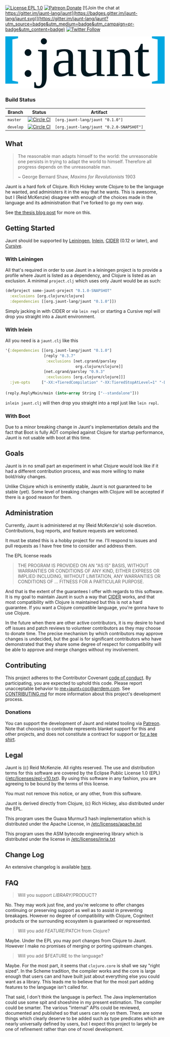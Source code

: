 [![License EPL 1.0](https://img.shields.io/badge/license-EPL_1-green.svg)](https://www.eclipse.org/legal/epl-v10.html)
[![Patreon Donate](https://img.shields.io/badge/patreon-donate-yellow.svg)](https://patreon.com/arrdem)
[![Join the chat at https://gitter.im/jaunt-lang/jaunt](https://badges.gitter.im/jaunt-lang/jaunt.svg)](https://gitter.im/jaunt-lang/jaunt?utm_source=badge&utm_medium=badge&utm_campaign=pr-badge&utm_content=badge)
[![Twitter Follow](https://img.shields.io/twitter/follow/jauntlang.svg?style=social)](https://twitter.com/jauntlang)

<p align="center">
  <img src="etc/img/gh-banner.png" alt="Jaunt logo" />
</p>

### Build Status

Branch | Status | Artifact
----------|--------|--------
`master` | [![Circle CI](https://circleci.com/gh/jaunt-lang/jaunt/tree/master.svg?style=svg)](https://circleci.com/gh/jaunt-lang/jaunt/tree/master) | `[org.jaunt-lang/jaunt "0.1.0"]`
`develop` | [![Circle CI](https://circleci.com/gh/jaunt-lang/jaunt/tree/develop.svg?style=svg)](https://circleci.com/gh/jaunt-lang/jaunt/tree/develop) | `[org.jaunt-lang/jaunt "0.2.0-SNAPSHOT"]`

## What

> The reasonable man adapts himself to the world: the unreasonable one
> persists in trying to adapt the world to himself. Therefore all
> progress depends on the unreasonable man.
>
> ~ George Bernard Shaw, _Maxims for Revolutionists_ 1903

Jaunt is a hard fork of Clojure. Rich Hickey wrote Clojure to be the language he wanted, and
administers it in the way that he wants. This is awesome, but I (Reid McKenzie) disagree with enough
of the choices made in the language and its administration that I've forked to go my own way.

See [the thesis blog post](https://www.arrdem.com/2016/02/22/clojarr_-_a_friendly_clojure_fork/) for
more on this.

## Getting Started

Jaunt should be supported by [Leiningen](https://github.com/technomancy/leiningen),
[Inlein](https://github.com/hyPiRion/inlein), [CIDER](https://github.com/clojure-emacs/cider) (0.12
or later), and [Cursive](https://cursive-ide.com/).

### With Leiningen

All that's required in order to use Jaunt in a leiningen project is to provide a profile where
Jaunt is listed as a dependency, and Clojure is listed as an exclusion. A minimal `project.clj`
which uses only Jaunt would be as such:

```clojure
(defproject some-jaunt-project "0.1.0-SNAPSHOT"
  :exclusions [org.clojure/clojure]
  :dependencies [[org.jaunt-lang/jaunt "0.1.0"]])
```

Simply jacking in with CIDER or via `lein repl` or starting a Cursive repl will drop you straight
into a Jaunt environment.

### With Inlein

All you need is a `jaunt.clj` like this

```clojure
'{:dependencies [[org.jaunt-lang/jaunt "0.1.0"]
                 [reply "0.3.7"
                  :exclusions [net.cgrand/parsley
                               org.clojure/clojure]]
                 [net.cgrand/parsley "0.9.3"
                  :exclusions [org.clojure/clojure]]]
  :jvm-opts     ["-XX:+TieredCompilation" "-XX:TieredStopAtLevel=1" "-Dfile.encoding=UTF-8"]}

(reply.ReplyMain/main (into-array String ["--standalone"]))
```

`inlein jaunt.clj` will then drop you straight into a repl just like `lein repl`.

### With Boot

Due to a minor breaking change in Jaunt's implementation details and the fact that Boot is fully AOT
compiled against Clojure for startup performance, Jaunt is not usable with boot at this time.

## Goals

Jaunt is in no small part an experiment in what Clojure would look like if it had a different
contribution process, and was more willing to make bold/risky changes.

Unlike Clojure which is eminently stable, Jaunt is not guaranteed to be stable (yet). Some level of
breaking changes with Clojure will be accepted if there is a good reason for them.

## Administration

Currently, Jaunt is administered at my (Reid McKenzie's) sole discretion. Contributions, bug
reports, and feature requests are welcomed.

It must be stated this is a hobby project for me. I'll respond to issues and pull requests as I have
free time to consider and address them.

The EPL license reads

> THE PROGRAM IS PROVIDED ON AN "AS IS" BASIS, WITHOUT WARRANTIES OR CONDITIONS OF ANY KIND, EITHER
> EXPRESS OR IMPLIED INCLUDING, WITHOUT LIMITATION, ANY WARRANTIES OR CONDITIONS OF ... FITNESS FOR
> A PARTICULAR PURPOSE.

And that is the extent of the guarantees I offer with regards to this software. It is my goal to
maintain Jaunt in such a way that [CIDER](https://github.com/clojure-emacs/cider) works, and that
most compatibility with Clojure is maintained but this is not a hard guarantee. If you want a
Clojure compatible language, you're gonna have to use Clojure.

In the future when there are other active contributors, it is my desire to hand off issues and patch
reviews to volunteer contributors as they may choose to donate time. The precise mechanism by which
contributors may approve changes is undecided, but the goal is for significant contributors who have
demonstrated that they share some degree of respect for compatibility will be able to approve and
merge changes without my involvement.

## Contributing

This project adheres to the Contributor Covenant [code of conduct](CODE_OF_CONDUCT.md).  By
participating, you are expected to uphold this code.  Please report unacceptable behavior to
[me+jaunt+coc@arrdem.com](mailto:me+jaunt+coc@arrdem.com). See [CONTRIBUTING.md](CONTRIBUTING.md)
for more information about this project's development process.

### Donations

You can support the development of Jaunt and related tooling via
[Patreon](https://www.patreon.com/arrdem). Note that choosing to contribute represents blanket
support for this and other projects, and does not constitute a contract for support or
[for a tee shirt](https://groups.google.com/forum/#!msg/seajure/GLqhj_2915A/E0crn6zHLi0J).

## Legal

Jaunt is (c) Reid McKenzie. All rights reserved. The use and distribution terms for this software
are covered by the Eclipse Public License 1.0 (EPL)
([/etc/licenses/epl-v10.txt](etc/licenses/epl-v10.txt)). By using this software in any fashion, you are
agreeing to be bound by the terms of this license.

You must not remove this notice, or any other, from this software.

Jaunt is derived directly from Clojure, (c) Rich Hickey, also distributed under the EPL.

This program uses the Guava Murmur3 hash implementation which is distributed under the Apache
License, in [/etc/licenses/apache.txt](etc/licenses/apache.txt)

This program uses the ASM bytecode engineering library which is distributed under the license in
[/etc/licenses/inria.txt](etc/licenses/inria.txt)

## Change Log

An extensive changelog is available [here](CHANGELOG.md).

## FAQ

> Will you support $LIBRARY/$PRODUCT?

No. They may work just fine, and you're welcome to offer changes continuing or preserving support as
well as to assist in preventing breakages. However no degree of compatibility with Clojure, Cognitect
products or the surrounding ecosystem is guaranteed or represented.

> Will you add $FEATURE/$PATCH from Clojure?

Maybe. Under the EPL you may port changes from Clojure to Jaunt. However I make no promises of
merging or porting upstream changes.

> Will you add $FEATURE to the language?

Maybe. For the most part, it seems that `clojure.core` is shall we say "right sized". In the Scheme
tradition, the compiler works and the core is large enough that users can and have built just about
everything else you could want as a library. This leads me to believe that for the most part adding
features to the language isn't called for.

That said, I don't think the language is perfect. The Java implementation could use some spit and
shoeshine in my present estimation. The compiler could be smarter. The various "internal" APIs could
be reviewed, documented and published so that users can rely on them. There are some things which
clearly deserve to be added such as type predicates which are nearly universally defined by users,
but I expect this project to largely be one of refinement rather than one of novel development.
